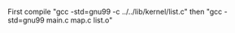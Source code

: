 
First compile "gcc -std=gnu99 -c ../../lib/kernel/list.c"
then "gcc -std=gnu99 main.c map.c list.o"